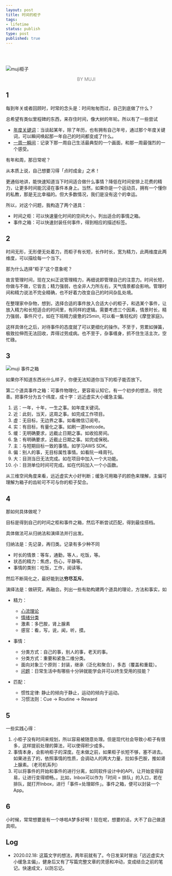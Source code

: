```yaml
--- 
layout: post
title: 时间的柜子
tags: 
- lifetime
status: publish
type: post
published: true
---
```


<br>
<br>



![muji柜子](https://i.imgur.com/fxd9xy7.jpg) 
<center><font color="grey">BY MUJI</font>  </center>


## 1

每到年关或者回顾时，时常的念头是：时间匆匆而过，自己到底做了什么？

总希望有类似里程碑的东西，来存住时间，像大树的年轮。所以有了一些尝试

* [年度关键词](https://willwang.cc/about/)：当谈起某年，除了年历，也有拥有自己年号，通过那个年度关键词，可以瞬间唤起那一年自己的时间都变成了什么。
* [一周一瞬间](https://www.dropbox.com/sh/6vejwql3mdufmc2/AAAD0nQzMt1Gatd8I4zNUKqoa?dl=0)：记录下那一周自己生活最典型的一个画面，和那一周最强烈的一个感受。

有年和周，那日常呢？

从本质上说，自己想要习得「点时成金」之术！

更通俗地讲，能快速知道当下时间适合做什么事情？降低在时间安排上花费的精力，让更多时间能沉浸在事件本身上。当然，如果你是一个运动员，拥有一个懂你的私教，那是无比幸福的。但大多数情况，我们是没有这个的幸运。

所以，对这个问题，我构造了两个道具：

- 时间之柜：可以快速量化时间的空间大小，列出适合的事情之箱。
- 事件之箱：可以快速封装任何事件，得到相应的描述标签。


## 2


时间无形，无形便无处着力，而柜子有长短，长作时长，宽为精力，此两维度此两维度，可以描绘每一个当下。

那为什么选择“柜子”这个意象呢？

故言管理时间，现在又纠正说管理精力，再细说即管理自己的注意力。时间长短，你做与不做，它皆去；精力强弱，也全非人力所左右，天气情景都会影响。管理时间和精力说法不完全精确，也不好着力改变自己的时间杂乱处境。

在整理家中杂物，想到，选择合适的事件放入合适大小的柜子，和选某个事件，让放入精力和长短适合的时间里，有同样的逻辑。需要考虑三个因素，情景时长，精力强弱，事件尺寸。如在下班精力疲惫的25min, 可以看一集轻松的《摩登家庭》。

这样具体化之后，对待事件的态度就了可以更细化的操作。不至于，劳累如弹簧，极致拉伸而无法回收，弄得过劳成病。也不至于，杂事缠身，抓不住生活主次，空忙碌。

## 3

![muji 事件之箱](https://i.imgur.com/PKyEaYY.png)


如果你不知道东西长什么样子，你便无法知道你当下的柜子能否放下。

第二个道具事件之箱：可事件物理化，更容易认知它。有一个初步的想法，待完善。把事件分为五个纬度，成十字：远近虚实大小缓急主偏。

1. 远：一年，十年，一生之事。如年度关键词。
1. 近：此刻，当天，这周之事。如完成工作项目。
1. 虚：无目标，无边界之事。如看微信订阅号。
1. 实：有目标，有量化之事。如刷一道leetcode。
1. 缓：无明确要求，远截止日期之事。如收拾房间。
1. 急：有明确要求，近截止日期之事。如完成保税。
1. 主：与短期目标一致的事情。如学习AWS SDK。
1. 偏：别人的事，无目标属性事情。如看阮一峰周刊。
1. 大：目测当日无法完成。如在项目中加入一个大功能。 
1. 小：目测单位时间可完成。如在代码加入一个小函数。

从三维空间角度来看，远近虚实大小好判断；缓急可用箱子的颜色来理解，主偏可理解为箱子的齿轮可不可与你的柜子契合。

## 4

那如何具体做呢？

目标是得到自己的时间之柜和事件之箱，然后不断尝试匹配，得到最佳搭档。

具体做法可从归纳法和演绎法并行出发。

归纳法是：先记录，再归类。记录有多少种不同

* 时长的情景：等车，通勤，等人，吃饭，等。
* 状态的精力：焦虑，伤心，平静等。
* 事情的类别：吃饭，工作，阅读等。

然后不断简化之，最好能到达**穷尽互斥**。

演绎法是：做研究，再融合。列出一些有助构建两个道具的理论，方法和事实，如

* 精力：
	* [心流理论](https://www.wikiwand.com/en/Flow_(psychology))
	* [情绪分类](https://www.wikiwand.com/en/Emotion)
	* 激素：多巴胺，肾上腺素
	* 感官：看，写，说，闻，听，摸。
* 事情：
	* 分类方式：自己的事，别人的事，老天的事。
	* 分类方式：重要和紧急二维分类。
	* 面向对象三个原则：封装，继承（泛化和聚合），多态（覆盖和重载）。
	* [问题](https://www.zhihu.com/question/20894671)：日常生活中有哪些十分钟就能学会并可以终生受用的技能？

* 匹配：
	* 惯性定律: 静止的倾向于静止，运动的倾向于运动。
	* 习惯法则：Cue → Routine → Reward

## 5

一些实践心得：

1. 小柜子没有时间来规划，所以容易被随意处理。但是现代社会导致小柜子有很多，这样提前处理的算法，可以使得积少成多。
2. 事情本身，会影响柜子的深度。在未做之前，如果柜子长短不够，塞不进去。如果进去了的，依照事情的性质，会调动人的两大力量，拉如多巴胺，推如肾上腺素。（老司机系列）
3. 可以将事件的开始和事件的进行分离，如同软件设计中的API，让开始变得容易，让进行变得顺畅。。比如，Inbox可以作为「时间 = 排队」的入口，若在排队，就打开Inbox，进行「事件=处理邮件」。事件之箱，便可以封装一个App。

## 6 

小时候，常常想要是有一个哆啦A梦多好啊！现在呢，想要的话，大不了自己做道具呗。



## Log

- 2020.02.18: 这篇文字的想法，两年前就有了。今日发呆时冒出「远近虚实大小缓急主偏」，健身后又有了写篇完整文章的灵感和冲动，变成结合之前的笔记。快速成文，以防忘记。